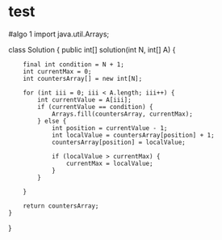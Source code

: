 # test
#algo 1
import java.util.Arrays;

class Solution {
    public int[] solution(int N, int[] A) {

        final int condition = N + 1;
        int currentMax = 0;
        int countersArray[] = new int[N];

        for (int iii = 0; iii < A.length; iii++) {
            int currentValue = A[iii];
            if (currentValue == condition) {
                Arrays.fill(countersArray, currentMax);
            } else {
                int position = currentValue - 1;
                int localValue = countersArray[position] + 1;
                countersArray[position] = localValue;

                if (localValue > currentMax) {
                    currentMax = localValue;
                }
            }

        }

        return countersArray;
    }
}
